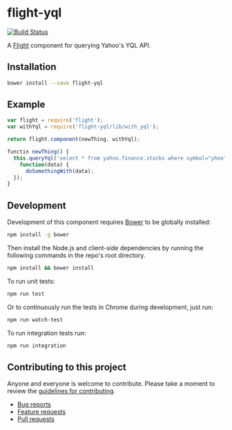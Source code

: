 # flight-yql

[![Build Status](https://travis-ci.org/msecret/flight-yql.svg?branch=master)](https://travis-ci.org/msecret/flight-yql)

A [Flight](https://github.com/flightjs/flight) component for querying Yahoo's
YQL API.

## Installation

```bash
bower install --save flight-yql
```

## Example

```javascript
var flight = require('flight');
var withYql = require('flight-yql/lib/with_yql');

return flight.component(newThing, withYql);

functin newThing() {
  this.queryYql('select * from yahoo.finance.stocks where symbol="yhoo"',
    function(data) {
      doSomethingWith(data);
  });
}
```

## Development

Development of this component requires [Bower](http://bower.io) to be globally
installed:

```bash
npm install -g bower
```

Then install the Node.js and client-side dependencies by running the following
commands in the repo's root directory.

```bash
npm install && bower install
```

To run unit tests:

```bash
npm run test
```

Or to continuously run the tests in Chrome during development, just run:

```bash
npm run watch-test
```

To run integration tests run:

```bash
npm run integration
```

## Contributing to this project

Anyone and everyone is welcome to contribute. Please take a moment to
review the [guidelines for contributing](CONTRIBUTING.md).

* [Bug reports](CONTRIBUTING.md#bugs)
* [Feature requests](CONTRIBUTING.md#features)
* [Pull requests](CONTRIBUTING.md#pull-requests)
